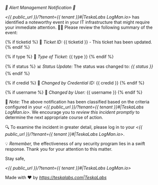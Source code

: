 *🚨 Alert Management Notification 🚨*

*<{{ public_url }}/?tenant={{ tenant }}#|TeskaLabs LogMan.io>* has identified a noteworthy event in your IT infrastructure that might require your immediate attention. 🕵️‍♂️ Please review the following summary of the event:

{% if ticketid %}
🔖 *Ticket ID:* {{ ticketid }} - This ticket has been updated.
{% endif %}

{% if type %}
📑 *Type of Ticket:* {{ type }}
{% endif %}

{% if status %}
📊 *Status Update:* The status was changed to: *{{ status }}*
{% endif %}

{% if credid %}
🔑 *Changed by Credential ID:* {{ credid }}
{% endif %}

{% if username %}
👤 *Changed by User:* {{ username }}
{% endif %}

📌 *Note:* The above notification has been classified based on the criteria configured in your *<{{ public_url }}/?tenant={{ tenant }}#|TeskaLabs LogMan.io>*. We encourage you to *review this incident promptly* to determine the next appropriate course of action.

🔍 To examine the incident in greater detail, please log in to your *<{{ public_url }}/?tenant={{ tenant }}#|TeskaLabs LogMan.io>*.

💡 *Remember,* the effectiveness of any security program lies in a swift response. Thank you for your attention to this matter.

Stay safe,

*<{{ public_url }}/?tenant={{ tenant }}#|TeskaLabs LogMan.io>*

Made with ❤️ by *<https://teskalabs.com|TeskaLabs>*
